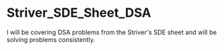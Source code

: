 # Striver_SDE_Sheet_DSA
I will be covering DSA problems from the Striver's SDE sheet and will be solving problems consistently.  
